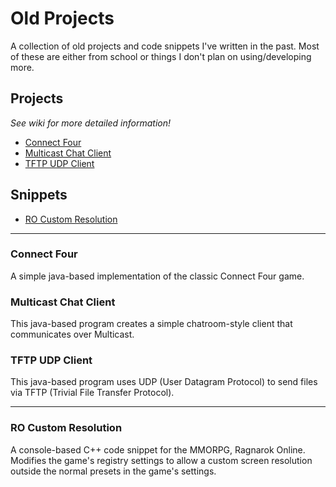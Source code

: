 # Old Projects

A collection of old projects and code snippets I've written in the past. Most of these are either from school or things I don't plan on using/developing more.

## Projects

*See wiki for more detailed information!*

- [Connect Four](#connect-four)
- [Multicast Chat Client](#multicast-chat-client)
- [TFTP UDP Client](#tftp-udp-client)


## Snippets

- [RO Custom Resolution](#ro-custom-resolution)

---

### Connect Four
A simple java-based implementation of the classic Connect Four game.

### Multicast Chat Client
This java-based program creates a simple chatroom-style client that communicates over Multicast.

### TFTP UDP Client
This java-based program uses UDP (User Datagram Protocol) to send files via TFTP (Trivial File Transfer Protocol).

---

### RO Custom Resolution
A console-based C++ code snippet for the MMORPG, Ragnarok Online. Modifies the game's registry settings to allow a custom screen resolution outside the normal presets in the game's settings.
